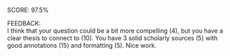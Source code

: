SCORE: 97.5%

FEEDBACK:   
I think that your question could be a bit more compelling (4), but you have a clear thesis to connect to (10). You have 3 solid scholarly sources (5) with good annotations (15) and formatting (5). Nice work.
